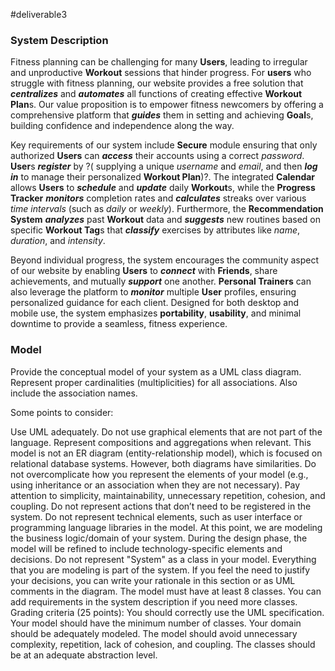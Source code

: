 #deliverable3

### System Description

Fitness planning can be challenging for many **Users**, leading to irregular and unproductive **Workout** sessions that hinder progress. For **users** who struggle with fitness planning, our website provides a free solution that ***centralizes*** and ***automates*** all functions of creating effective **Workout Plan**s. Our value proposition is to empower fitness newcomers by offering a comprehensive platform that ***guides*** them in setting and achieving **Goal**s, building confidence and independence along the way.

Key requirements of our system include **Secure** module ensuring that only authorized **Users** can ***access*** their accounts using a correct *password*. **User**s ***register*** by ?( supplying a unique *username* and *email*, and then ***log in*** to manage their personalized **Workout Plan**)?. The integrated **Calendar** allows **Users** to ***schedule*** and ***update*** daily **Workout**s, while the **Progress Tracker** ***monitors*** completion rates and ***calculates*** streaks over various *time intervals* (such as *daily* or *weekly*). Furthermore, the **Recommendation System** ***analyzes*** past **Workout** data and ***suggests*** new routines based on specific **Workout Tag**s that ***classify*** exercises by attributes like *name*, *duration*, and *intensity*.

Beyond individual progress, the system encourages the community aspect of our website by enabling **Users** to ***connect*** with **Friends**, share achievements, and mutually ***support*** one another. **Personal Trainers** can also leverage the platform to ***monitor*** multiple **User** profiles, ensuring personalized guidance for each client. Designed for both desktop and mobile use, the system emphasizes **portability**, **usability**, and minimal downtime to provide a seamless, fitness experience.

### Model
Provide the conceptual model of your system as a UML class diagram. Represent proper cardinalities (multiplicities) for all associations. Also include the association names. 
 
Some points to consider:

Use UML adequately. Do not use graphical elements that are not part of the language. Represent compositions and aggregations when relevant.
This model is not an ER diagram (entity-relationship model), which is focused on relational database systems. However, both diagrams have similarities.
Do not overcomplicate how you represent the elements of your model (e.g., using inheritance or an association when they are not necessary). Pay attention to simplicity, maintainability, unnecessary repetition, cohesion, and coupling.
Do not represent actions that don’t need to be registered in the system.
Do not represent technical elements, such as user interface or programming language libraries in the model. At this point, we are modeling the business logic/domain of your system. During the design phase, the model will be refined to include technology-specific elements and decisions.
Do not represent "System" as a class in your model. Everything that you are modeling is part of the system.
If you feel the need to justify your decisions, you can write your rationale in this section or as UML comments in the diagram.
The model must have at least 8 classes. You can add requirements in the system description if you need more classes. 
Grading criteria (25 points): You should correctly use the UML specification. Your model should have the minimum number of classes. Your domain should be adequately modeled. The model should avoid unnecessary complexity, repetition, lack of cohesion, and coupling. The classes should be at an adequate abstraction level.
